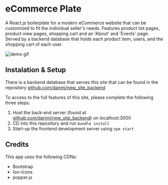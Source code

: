 # eCommerce Plate

A React.js boilerplate for a modern eCommerce website that can be customized to fit the individual seller's needs. Features product list pages, product view pages, shopping cart and an 'About' and 'Events' page. Served by a backend database that holds each product item, users, and the shopping cart of each user.

![demo gif](https://media.giphy.com/media/XfW2jjx4XUOeO02awk/giphy.gif)

## Instalation & Setup

There is a backend database that serves this site that can be found in the repository [github.com/danmj/new_site_backend](https://github.com/danmj/new_site_backend)

To access to the full features of this site, please complete the following three steps:

1. Host the back-end server (found at [github.com/danmj/new_site_backend](https://github.com/danmj/new_site_backend)) on localhost:3000
2. CD into this repository and run ```bundle install```
2. Start-up the frontend development server using ```npm start```
 
## Credits

 This app uses the following CDNs:
  - Bootstrap
  - Ion-Icons
  - popper.js
  
